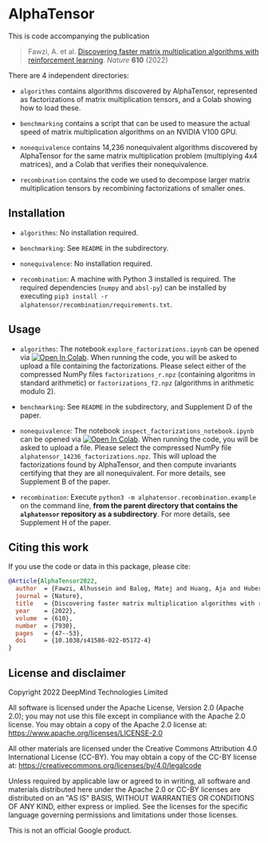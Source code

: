 # AlphaTensor

This is code accompanying the publication

> Fawzi, A. et al. [Discovering faster matrix multiplication algorithms with
reinforcement learning](https://www.nature.com/articles/s41586-022-05172-4).
*Nature* **610** (2022)

There are 4 independent directories:

- `algorithms` contains algorithms discovered by AlphaTensor, represented as
factorizations of matrix multiplication tensors, and a Colab showing how to load
these.

- `benchmarking` contains a script that can be used to measure the actual speed
of matrix multiplication algorithms on an NVIDIA V100 GPU.

- `nonequivalence` contains 14,236 nonequivalent algorithms discovered by
AlphaTensor for the same matrix multiplication problem (multiplying 4x4
matrices), and a Colab that verifies their nonequivalence.

- `recombination` contains the code we used to decompose larger matrix
multiplication tensors by recombining factorizations of smaller ones.


## Installation

- `algorithms`: No installation required.

- `benchmarking`: See `README` in the subdirectory.

- `nonequivalence`: No installation required.

- `recombination`: A machine with Python 3 installed is required. The required
dependencies (`numpy` and `absl-py`) can be installed by executing
`pip3 install -r alphatensor/recombination/requirements.txt`.

## Usage

- `algorithms`: The notebook `explore_factorizations.ipynb` can be opened via
[![Open In Colab](https://colab.research.google.com/assets/colab-badge.svg)](https://colab.research.google.com/github/deepmind/alphatensor/blob/master/algorithms/explore_factorizations.ipynb).
When running the code, you will be asked to upload a file containing the
factorizations. Please select either of the compressed NumPy files
`factorizations_r.npz` (containing algoritms in standard arithmetic) or
`factorizations_f2.npz` (algorithms in arithmetic modulo 2).

- `benchmarking`: See `README` in the subdirectory, and Supplement D of the
paper.

- `nonequivalence`: The notebook `inspect_factorizations_notebook.ipynb` can be
opened via
[![Open In Colab](https://colab.research.google.com/assets/colab-badge.svg)](https://colab.research.google.com/github/deepmind/alphatensor/blob/master/nonequivalence/inspect_factorizations_notebook.ipynb).
When running the code, you will be asked to upload a file. Please select the
compressed NumPy file `alphatensor_14236_factorizations.npz`. This will upload
the factorizations found by AlphaTensor, and then compute invariants certifying
that they are all nonequivalent. For more details, see Supplement B of the
paper.

- `recombination`: Execute `python3 -m alphatensor.recombination.example` on the
command line, **from the parent directory that contains the `alphatensor`
repository as a subdirectory**. For more details, see Supplement H of the paper.

## Citing this work

If you use the code or data in this package, please cite:

```bibtex
@Article{AlphaTensor2022,
  author  = {Fawzi, Alhussein and Balog, Matej and Huang, Aja and Hubert, Thomas and Romera-Paredes, Bernardino and Barekatain, Mohammadamin and Novikov, Alexander and Ruiz, Francisco J. R. and Schrittwieser, Julian and Swirszcz, Grzegorz and Silver, David and Hassabis, Demis and Kohli, Pushmeet},
  journal = {Nature},
  title   = {Discovering faster matrix multiplication algorithms with reinforcement learning},
  year    = {2022},
  volume  = {610},
  number  = {7930},
  pages   = {47--53},
  doi     = {10.1038/s41586-022-05172-4}
}
```

## License and disclaimer

Copyright 2022 DeepMind Technologies Limited

All software is licensed under the Apache License, Version 2.0 (Apache 2.0);
you may not use this file except in compliance with the Apache 2.0 license.
You may obtain a copy of the Apache 2.0 license at:
https://www.apache.org/licenses/LICENSE-2.0

All other materials are licensed under the Creative Commons Attribution 4.0
International License (CC-BY). You may obtain a copy of the CC-BY license at:
https://creativecommons.org/licenses/by/4.0/legalcode

Unless required by applicable law or agreed to in writing, all software and
materials distributed here under the Apache 2.0 or CC-BY licenses are
distributed on an "AS IS" BASIS, WITHOUT WARRANTIES OR CONDITIONS OF ANY KIND,
either express or implied. See the licenses for the specific language governing
permissions and limitations under those licenses.

This is not an official Google product.
